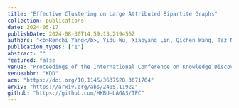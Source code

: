 ```yaml
---
title: "Effective Clustering on Large Attributed Bipartite Graphs"
collection: publications
date: 2024-05-17
publishDate: 2024-08-30T14:59:13.219456Z
authors: "<b>Renchi Yang</b>, Yidu Wu, Xiaoyang Lin, Qichen Wang, Tsz Nam Chan, Jieming Shi"
publication_types: ["1"]
abstract: ""
featured: false
venue: "Proceedings of the International Conference on Knowledge Discovery and Data Mining"
venueabbr: "KDD"
acm: "https://doi.org/10.1145/3637528.3671764"
arxiv: "https://arxiv.org/abs/2405.11922"
github: "https://github.com/HKBU-LAGAS/TPC"
---
```

